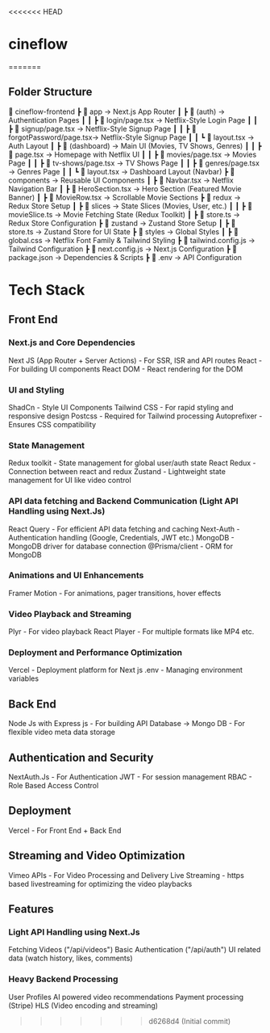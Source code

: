 <<<<<<< HEAD
# cineflow
=======
## Folder Structure

📂 cineflow-frontend
┣ 📂 app → Next.js App Router
┃ ┣ 📂 (auth) → Authentication Pages
┃ ┃ ┣ 📜 login/page.tsx → Netflix-Style Login Page
┃ ┃ ┣ 📜 signup/page.tsx → Netflix-Style Signup Page
┃ ┃ ┣ 📜 forgotPassword/page.tsx→ Netflix-Style Signup Page
┃ ┃ ┗ 📜 layout.tsx → Auth Layout
┃ ┣ 📂 (dashboard) → Main UI (Movies, TV Shows, Genres)
┃ ┃ ┣ 📜 page.tsx → Homepage with Netflix UI
┃ ┃ ┣ 📜 movies/page.tsx → Movies Page
┃ ┃ ┣ 📜 tv-shows/page.tsx → TV Shows Page
┃ ┃ ┣ 📜 genres/page.tsx → Genres Page
┃ ┃ ┗ 📜 layout.tsx → Dashboard Layout (Navbar)
┣ 📂 components → Reusable UI Components
┃ ┣ 📜 Navbar.tsx → Netflix Navigation Bar
┃ ┣ 📜 HeroSection.tsx → Hero Section (Featured Movie Banner)
┃ ┣ 📜 MovieRow.tsx → Scrollable Movie Sections
┣ 📂 redux → Redux Store Setup
┃ ┣ 📂 slices → State Slices (Movies, User, etc.)
┃ ┃ ┣ 📜 movieSlice.ts → Movie Fetching State (Redux Toolkit)
┃ ┣ 📜 store.ts → Redux Store Configuration
┣ 📂 zustand → Zustand Store Setup
┃ ┣ 📜 store.ts → Zustand Store for UI State
┣ 📂 styles → Global Styles
┃ ┣ 📜 global.css → Netflix Font Family & Tailwind Styling
┣ 📜 tailwind.config.js → Tailwind Configuration
┣ 📜 next.config.js → Next.js Configuration
┣ 📜 package.json → Dependencies & Scripts
┣ 📜 .env → API Configuration

# Tech Stack

## Front End

### Next.js and Core Dependencies

Next JS (App Router + Server Actions) - For SSR, ISR and API routes
React - For building UI components
React DOM - React rendering for the DOM

### UI and Styling

ShadCn - Style UI Components
Tailwind CSS - For rapid styling and responsive design
Postcss - Required for Tailwind processing
Autoprefixer - Ensures CSS compatibility

### State Management

Redux toolkit - State management for global user/auth state
React Redux - Connection between react and redux
Zustand - Lightweight state management for UI like video control

### API data fetching and Backend Communication (Light API Handling using Next.Js)

React Query - For efficient API data fetching and caching
Next-Auth - Authentication handling (Google, Credentials, JWT etc.)
MongoDB - MongoDB driver for database connection
@Prisma/client - ORM for MongoDB

### Animations and UI Enhancements

Framer Motion - For animations, pager transitions, hover effects

### Video Playback and Streaming

Plyr - For video playback
React Player - For multiple formats like MP4 etc.

### Deployment and Performance Optimization

Vercel - Deployment platform for Next js
.env - Managing environment variables

## Back End

Node Js with Express js - For building API
Database -> Mongo DB - For flexible video meta data storage

## Authentication and Security

NextAuth.Js - For Authentication
JWT - For session management
RBAC - Role Based Access Control

## Deployment

Vercel - For Front End + Back End

## Streaming and Video Optimization

Vimeo APIs - For Video Processing and Delivery
Live Streaming - https based livestreaming for optimizing the video playbacks

## Features

### Light API Handling using Next.Js

Fetching Videos ("/api/videos")
Basic Authentication ("/api/auth")
UI related data (watch history, likes, comments)

### Heavy Backend Processing

User Profiles
AI powered video recommendations
Payment processing (Stripe)
HLS (Video encoding and streaming)
>>>>>>> d6268d4 (Initial commit)
